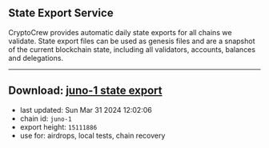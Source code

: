 ## State Export Service
CryptoCrew provides automatic daily state exports for all chains we validate. State export files can be used as genesis files and are a snapshot of the current blockchain state, including all validators, accounts, balances and delegations.

---
**Download: [juno-1 state export](https://dl-eu2.ccvalidators.com/SERVICE/juno/juno-1_export_15111886.json)**
---

- last updated: Sun Mar 31 2024 12:02:06
- chain id: `juno-1`
- export height: `15111886`
- use for: airdrops, local tests, chain recovery
